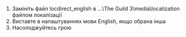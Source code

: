 1. Замініть файл locdirect_english в ...\The Guild 3\media\localization файлом локалізації
2. Виставте в налаштуваннях мови English, якщо обрана інша
3. Насолоджуйтесь грою
